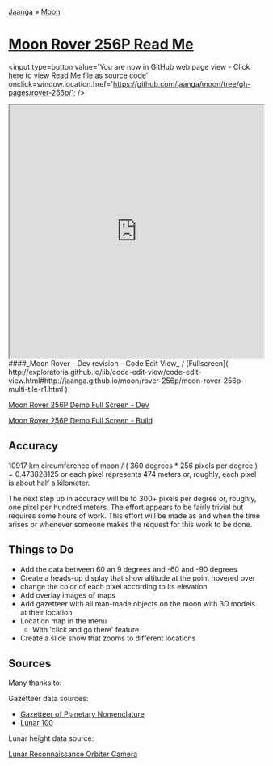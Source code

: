 [Jaanga]( http://jaanga.github.io/ ) &raquo; [Moon]( http://jaanga.github.io/moon/ )

[Moon Rover 256P Read Me]( ./index.html )
===

<span style=display:none; >[You are now in GitHub source code view - click here to view Read Me file as a web page]( http://jaanga.github.io/moon/rover-256p/ "View file as a web page." ) </span>
<input type=button value='You are now in GitHub web page view - Click here to view Read Me file as source code' onclick=window.location.href='https://github.com/jaanga/moon/tree/gh-pages/rover-256p/'; />


<iframe src="http://exploratoria.github.io/lib/code-edit-view/code-edit-view.html#http://jaanga.github.io/moon/rover-256p/moon-rover-256p-multi-tile-r1.html" width=100% height=500px ></iframe>  
####_Moon Rover - Dev revision - Code Edit View_ /  [Fullscreen]( http://exploratoria.github.io/lib/code-edit-view/code-edit-view.html#http://jaanga.github.io/moon/rover-256p/moon-rover-256p-multi-tile-r1.html )


[Moon Rover 256P Demo Full Screen - Dev]( http://jaanga.github.io/moon/rover-256p/dev/ )

[Moon Rover 256P Demo Full Screen - Build]( http://jaanga.github.io/moon/rover-256p/build/ )

## Accuracy
10917 km circumference of moon / ( 360 degrees * 256 pixels per degree ) = 0.473828125 or each pixel represents 474 meters or, roughly, each pixel is about half a kilometer.

The next step up in accuracy will be to 300+ pixels per degree or, roughly, one pixel per hundred meters.
The effort appears to be fairly trivial but requires some hours of work.
This effort will be made as and when the time arises or whenever someone makes the request for this work to be done.

## Things to Do

* Add the data between 60 an 9 degrees and -60 and -90 degrees
* Create a heads-up display that show altitude at the point hovered over
* change the color of each pixel according to its elevation
* Add overlay images of maps
* Add gazetteer with all man-made objects on the moon with 3D models at their location
* Location map in the menu
	* With 'click and go there' feature
* Create a slide show that zooms to different locations

## Sources

Many thanks to:

Gazetteer data sources:

* [Gazetteer of Planetary Nomenclature]( http://planetarynames.wr.usgs.gov/Page/MOON/target )
* [Lunar 100]( http://the-moon.wikispaces.com/Lunar+100 )

Lunar height data source:

[Lunar Reconnaissance Orbiter Camera]( http://wms.lroc.asu.edu/lroc/view_rdr/WAC_GLD100 )


